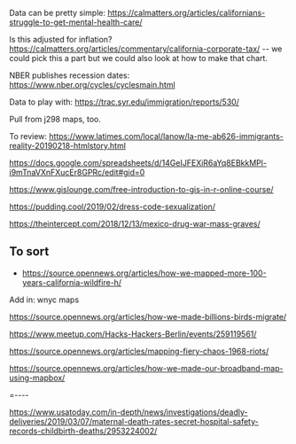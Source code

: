 Data can be pretty simple: https://calmatters.org/articles/californians-struggle-to-get-mental-health-care/

Is this adjusted for inflation? https://calmatters.org/articles/commentary/california-corporate-tax/ -- we could pick this a part but we could also look at how to make that chart.

NBER publishes recession dates: https://www.nber.org/cycles/cyclesmain.html

Data to play with: https://trac.syr.edu/immigration/reports/530/


Pull from j298 maps, too.

To review:
https://www.latimes.com/local/lanow/la-me-ab626-immigrants-reality-20190218-htmlstory.html


https://docs.google.com/spreadsheets/d/14GeIJFEXiR6aYq8EBkkMPl-i9mTnaVXnFXucEr8GPRc/edit#gid=0


https://www.gislounge.com/free-introduction-to-gis-in-r-online-course/

https://pudding.cool/2019/02/dress-code-sexualization/


https://theintercept.com/2018/12/13/mexico-drug-war-mass-graves/

## To sort
* https://source.opennews.org/articles/how-we-mapped-more-100-years-california-wildfire-h/

Add in: wnyc maps

https://source.opennews.org/articles/how-we-made-billions-birds-migrate/


https://www.meetup.com/Hacks-Hackers-Berlin/events/259119561/

https://source.opennews.org/articles/mapping-fiery-chaos-1968-riots/


https://source.opennews.org/articles/how-we-made-our-broadband-map-using-mapbox/

=----

https://www.usatoday.com/in-depth/news/investigations/deadly-deliveries/2019/03/07/maternal-death-rates-secret-hospital-safety-records-childbirth-deaths/2953224002/
